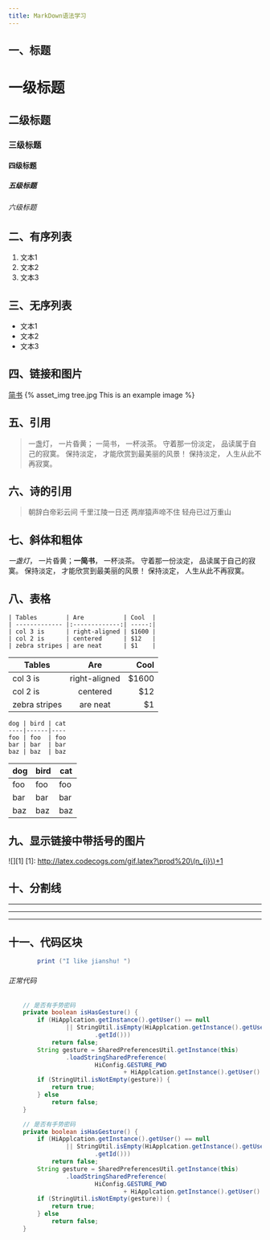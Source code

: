 ```yaml
---
title: MarkDown语法学习
---
```


## 一、标题
# 一级标题
## 二级标题
### 三级标题
#### 四级标题
##### 五级标题
###### 六级标题

<!--more-->

## 二、有序列表
1. 文本1
2. 文本2
3. 文本3

## 三、无序列表
- 文本1
- 文本2
- 文本3



## 四、链接和图片
[简书](www.jianshu.com)
{% asset_img tree.jpg This is an example image %}

## 五、引用
> 一盏灯， 一片昏黄； 一简书， 一杯淡茶。 守着那一份淡定， 品读属于自己的寂寞。 保持淡定， 才能欣赏到最美丽的风景！ 保持淡定， 人生从此不再寂寞。

## 六、诗的引用
>朝辞白帝彩云间
>千里江陵一日还
>两岸猿声啼不住
>轻舟已过万重山

## 七、斜体和粗体
*一盏灯*， 一片昏黄；**一简书**， 一杯淡茶。 守着那一份淡定， 品读属于自己的寂寞。 保持淡定， 才能欣赏到最美丽的风景！ 保持淡定， 人生从此不再寂寞。

## 八、表格
```
| Tables        | Are           | Cool  |
| ------------- |:-------------:| -----:|
| col 3 is      | right-aligned | $1600 |
| col 2 is      | centered      | $12   |
| zebra stripes | are neat      | $1    |
```

| Tables | Are | Cool |
| ------------- |:-------------:| -----:|
| col 3 is | right-aligned | $1600 |
| col 2 is | centered | $12 |
| zebra stripes | are neat | $1 |

```
dog | bird | cat
----|------|----
foo | foo  | foo
bar | bar  | bar
baz | baz  | baz
```

dog | bird | cat
----|------|----
foo | foo  | foo
bar | bar  | bar
baz | baz  | baz

## 九、显示链接中带括号的图片
![][1]
[1]: http://latex.codecogs.com/gif.latex?\prod%20\(n_{i}\)+1

## 十、分割线
* * *
***
___

## 十一、代码区块
``` java
		print ("I like jianshu! ")
```
###### 正常代码

``` java
	// 是否有手势密码
	private boolean isHasGesture() {
		if (HiApplcation.getInstance().getUser() == null
				|| StringUtil.isEmpty(HiApplcation.getInstance().getUser()
						.getId()))
			return false;
		String gesture = SharedPreferencesUtil.getInstance(this)
				.loadStringSharedPreference(
						HiConfig.GESTURE_PWD
								+ HiApplcation.getInstance().getUser().getId());
		if (StringUtil.isNotEmpty(gesture)) {
			return true;
		} else
			return false;
	}
```

``` java
	// 是否有手势密码
	private boolean isHasGesture() {
		if (HiApplcation.getInstance().getUser() == null
				|| StringUtil.isEmpty(HiApplcation.getInstance().getUser()
						.getId()))
			return false;
		String gesture = SharedPreferencesUtil.getInstance(this)
				.loadStringSharedPreference(
						HiConfig.GESTURE_PWD
								+ HiApplcation.getInstance().getUser().getId());
		if (StringUtil.isNotEmpty(gesture)) {
			return true;
		} else
			return false;
	}
```